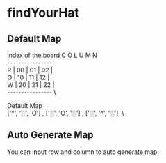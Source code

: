 # findYourHat
## Default Map
  index of the board
      C O L U M N  \
    ----------------  \
 R  | 00 | 01 | 02 |  \
 O  | 10 | 11 | 12 |  \
 W  | 20 | 21 | 22 |  \
    ----------------  \ 

  Default Map  \
  ['*', '░', 'O']  \,
  ['░', 'O', '░']  \,
  ['░', '^', '░'], \

## Auto Generate Map
You can input row and column to auto generate map.
